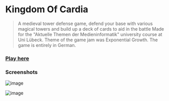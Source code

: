 # Kingdom Of Cardia
> A medieval tower defense game, defend your base with various magical towers and build up a deck of cards to aid in the battle
>  Made for the "Aktuelle Themen der Medieninformatik" university course at Uni Lübeck. Theme of the game jam was Exponential Growth.
> The game is entirely in German. 

### [Play here](https://onidomie.itch.io/kingdom-of-cardia)


### Screenshots

![image](https://github.com/user-attachments/assets/afe7b132-dd0b-49ab-bd8c-a127a8cf2295)

![image](https://github.com/user-attachments/assets/97eb8ee1-a5ea-4b68-abc4-d94c0f5ef993)
